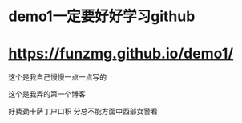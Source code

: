 # demo1一定要好好学习github


# https://funzmg.github.io/demo1/

这个是我自己慢慢一点一点写的

这个是我弄的第一个博客


好费劲卡萨丁户口积
分总不能方面中西部女警看
